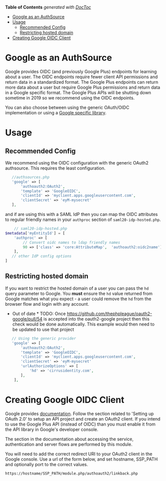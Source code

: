 <!-- START doctoc generated TOC please keep comment here to allow auto update -->
<!-- DON'T EDIT THIS SECTION, INSTEAD RE-RUN doctoc TO UPDATE -->
**Table of Contents**  *generated with [DocToc](https://github.com/thlorenz/doctoc)*

- [Google as an AuthSource](#google-as-an-authsource)
- [Usage](#usage)
  - [Recommended Config](#recommended-config)
  - [Restricting hosted domain](#restricting-hosted-domain)
- [Creating Google OIDC Client](#creating-google-oidc-client)

<!-- END doctoc generated TOC please keep comment here to allow auto update -->

# Google as an AuthSource

Google provides OIDC (and previously Google Plus) endpoints for
learning about a user.  The OIDC endpoints require fewer client API
permissions and return data in a standardized format. The Google Plus
endpoints can return more data about a user but require Google Plus
permissions and return data in a Google specific format. The Google
Plus APIs will be shutting down sometime in 2019 so we recommend using
the OIDC endpoints.

You can also choose between using the generic OAuth/OIDC implementation or using
a [Google specific library](https://github.com/thephpleague/oauth2-google/).

# Usage
## Recommended Config

We recommend using the OIDC configuration with the generic OAuth2 authsource. This
requires the least configuration.


```php
   //authsources.php
   'google' => [
       'authoauth2:OAuth2',
       'template' => 'GoogleOIDC',
       'clientId' => 'myclient.apps.googleusercontent.com',
       'clientSecret' => 'eyM-mysecret'
   ],
```

and if are using this with a SAML IdP then you can map the OIDC attributes to regular friendly names in your `authproc` section of `saml20-idp-hosted.php`.

```php
    // saml20-idp-hosted.php
$metadata['myEntityId'] = [
    'authproc' => [
        // Convert oidc names to ldap friendly names
        90 => ['class' => 'core:AttributeMap',  'authoauth2:oidc2name'],
    ],
   // other IdP config options
]
```

## Restricting hosted domain

If you want to restrict the hosted domain of a user you can pass the
`hd` query parameter to Google.  You **must** ensure the `hd` value
returned from Google matches what you expect - a user could remove the
`hd` from the browser flow and login with any account.

* Out of date *
TODO: Once https://github.com/thephpleague/oauth2-google/pull/54 is accepted into the oauth2-google project then
this check would be done automatically. This example would then need to be updated to use that project

```php
   // Using the generic provider
   'google' => [
       'authoauth2:OAuth2',
       'template' => 'GoogleOIDC',
       'clientId' => 'myclient.apps.googleusercontent.com',
       'clientSecret' => 'eyM-mysecret'
       'urlAuthorizeOptions' => [
           'hd' => 'cirrusidentity.com',
       ],
    ],
```

# Creating Google OIDC Client

Google provides [documentation](https://developers.google.com/identity/protocols/OpenIDConnect#appsetup). Follow the section related to 'Setting up OAuth 2.0' to setup an API project and create an OAuth2 client. If you intend to use the Google Plus API (instead of OIDC) than you must enable it from the API library in Google's developer console.

The section in the documentation about accessing the service, authentication and server flows are performed by this module.

You will need to add the correct redirect URI to your OAuth2 client in the Google console. Use a url of the form below, and set hostname, SSP_PATH and optionally port to the correct values.

    https://hostname/SSP_PATH/module.php/authoauth2/linkback.php


